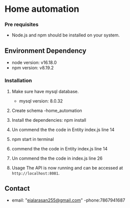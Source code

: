 # Home automation
### Pre requisites
- Node.js and npm should be installed on your system.

## Environment Dependency
- node version: v16.18.0
- npm version: v8.19.2

### Installation
1. Make sure have mysql database.
    - mysql version: 8.0.32
2. Create schema -home_automation
3. Install the dependencies:
    npm install
4. Un commend the the code in Entity index.js line 14
5. npm start in terminal
6. commend the the code in Entity index.js line 14
7. Un commend the the code in  index.js line 26
 

3. Usage
    The API is now running and can be accessed at `http://localhost:8081`.






## Contact
- email: "eialarasan255@gmail.com"
-phone:7867941687
